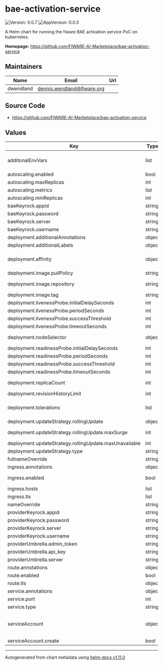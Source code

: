 # bae-activation-service

![Version: 0.0.7](https://img.shields.io/badge/Version-0.0.7-informational?style=flat-square) ![AppVersion: 0.0.3](https://img.shields.io/badge/AppVersion-0.0.3-informational?style=flat-square)

A Helm chart for running the fiware BAE activation service PoC on kubernetes.

**Homepage:** <https://github.com/FIWARE-AI-Marketplace/bae-activation-service>

## Maintainers

| Name | Email | Url |
| ---- | ------ | --- |
| dwendland | <dennis.wendland@fiware.org> |  |

## Source Code

* <https://github.com/FIWARE-AI-Marketplace/bae-activation-service>

## Values

| Key | Type | Default | Description |
|-----|------|---------|-------------|
| additonalEnvVars | list | `[]` | a list of additional env vars to be set ref: https://github.com/FIWARE-AI-Marketplace/bae-activation-service |
| autoscaling.enabled | bool | `false` |  |
| autoscaling.maxReplicas | int | `10` | maximum number of running pods |
| autoscaling.metrics | list | `[]` | metrics to react on |
| autoscaling.minReplicas | int | `1` | minimum number of running pods |
| baeKeyrock.appid | string | `"bae-provider-app-id"` |  |
| baeKeyrock.password | string | `"my_pw"` |  |
| baeKeyrock.server | string | `"https://keyrock.marketplace.org"` |  |
| baeKeyrock.username | string | `"my_user"` |  |
| deployment.additionalAnnotations | object | `{}` | additional annotations for the deployment, if required |
| deployment.additionalLabels | object | `{}` | additional labels for the deployment, if required |
| deployment.affinity | object | `{}` | affinity template ref: https://kubernetes.io/docs/concepts/configuration/assign-pod-node/#affinity-and-anti-affinity |
| deployment.image.pullPolicy | string | `"IfNotPresent"` | specification of the image pull policy |
| deployment.image.repository | string | `"fiware/bae-activation-service"` | image name ref: https://hub.docker.com/r/fiware/bae-activation-service |
| deployment.image.tag | string | `"v0.0.3"` | tag of the image to be used |
| deployment.livenessProbe.initialDelaySeconds | int | `20` |  |
| deployment.livenessProbe.periodSeconds | int | `10` |  |
| deployment.livenessProbe.successThreshold | int | `1` |  |
| deployment.livenessProbe.timeoutSeconds | int | `30` |  |
| deployment.nodeSelector | object | `{}` | selector template ref: https://kubernetes.io/docs/user-guide/node-selection/ |
| deployment.readinessProbe.initialDelaySeconds | int | `21` |  |
| deployment.readinessProbe.periodSeconds | int | `10` |  |
| deployment.readinessProbe.successThreshold | int | `1` |  |
| deployment.readinessProbe.timeoutSeconds | int | `30` |  |
| deployment.replicaCount | int | `1` | initial number of target replications, can be different if autoscaling is enabled |
| deployment.revisionHistoryLimit | int | `3` | number of old replicas to be retained |
| deployment.tolerations | list | `[]` | tolerations template ref: ref: https://kubernetes.io/docs/concepts/configuration/taint-and-toleration/ |
| deployment.updateStrategy.rollingUpdate | object | `{"maxSurge":1,"maxUnavailable":0}` | new pods will be added gradually |
| deployment.updateStrategy.rollingUpdate.maxSurge | int | `1` | number of pods that can be created above the desired amount while updating |
| deployment.updateStrategy.rollingUpdate.maxUnavailable | int | `0` | number of pods that can be unavailable while updating |
| deployment.updateStrategy.type | string | `"RollingUpdate"` | type of the update |
| fullnameOverride | string | `""` |  |
| ingress.annotations | object | `{}` | annotations to be added to the ingress |
| ingress.enabled | bool | `false` | should there be an ingress to connect the activation service with the public internet |
| ingress.hosts | list | `[]` | all hosts to be provided |
| ingress.tls | list | `[]` | configure the ingress' tls |
| nameOverride | string | `""` |  |
| providerKeyrock.appid | string | `"provider-app-id"` |  |
| providerKeyrock.password | string | `"my_pw"` |  |
| providerKeyrock.server | string | `"https://keyrock.provider.org"` |  |
| providerKeyrock.username | string | `"my_user"` |  |
| providerUmbrella.admin_token | string | `"my-admin-token"` |  |
| providerUmbrella.api_key | string | `"my-api-key"` |  |
| providerUmbrella.server | string | `"https://umbrella.provider.org"` |  |
| route.annotations | object | `{}` | annotations to be added to the route |
| route.enabled | bool | `false` |  |
| route.tls | object | `{}` | tls configuration for the route |
| service.annotations | object | `{}` | addtional annotations, if required |
| service.port | int | `80` | port to be used by the service |
| service.type | string | `"ClusterIP"` | service type |
| serviceAccount | object | `{"create":false}` | if a specific service account should be used, it can be configured here ref: https://kubernetes.io/docs/tasks/configure-pod-container/configure-service-account/ |
| serviceAccount.create | bool | `false` | specifies if the account should be created |

----------------------------------------------
Autogenerated from chart metadata using [helm-docs v1.11.0](https://github.com/norwoodj/helm-docs/releases/v1.11.0)
